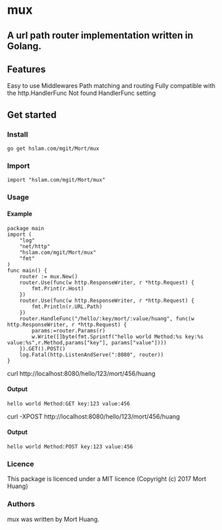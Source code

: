 # mux
## A url path router implementation written in Golang.

## Features
Easy to use
Middlewares
Path matching and routing
Fully compatible with the http.HandlerFunc
Not found HandlerFunc setting
## Get started

### Install
```
go get hslam.com/mgit/Mort/mux
```
### Import
```
import "hslam.com/mgit/Mort/mux"
```
### Usage
#### Example
```
package main
import (
	"log"
	"net/http"
	"hslam.com/mgit/Mort/mux"
	"fmt"
)
func main() {
	router := mux.New()
	router.Use(func(w http.ResponseWriter, r *http.Request) {
		fmt.Print(r.Host)
	})
	router.Use(func(w http.ResponseWriter, r *http.Request) {
		fmt.Println(r.URL.Path)
	})
	router.HandleFunc("/hello/:key/mort/:value/huang", func(w http.ResponseWriter, r *http.Request) {
		params:=router.Params(r)
		w.Write([]byte(fmt.Sprintf("hello world Method:%s key:%s value:%s",r.Method,params["key"], params["value"])))
	}).GET().POST()
	log.Fatal(http.ListenAndServe(":8080", router))
}
```


curl http://localhost:8080/hello/123/mort/456/huang
#### Output
```
hello world Method:GET key:123 value:456
```
curl -XPOST http://localhost:8080/hello/123/mort/456/huang
#### Output
```
hello world Method:POST key:123 value:456
```

### Licence
This package is licenced under a MIT licence (Copyright (c) 2017 Mort Huang)


### Authors
mux was written by Mort Huang.


